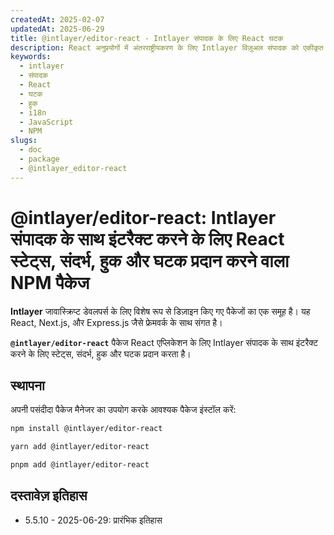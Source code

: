 ```yaml
---
createdAt: 2025-02-07
updatedAt: 2025-06-29
title: @intlayer/editor-react - Intlayer संपादक के लिए React घटक
description: React अनुप्रयोगों में अंतरराष्ट्रीयकरण के लिए Intlayer विज़ुअल संपादक को एकीकृत करने हेतु React घटक और हुक प्रदान करने वाला NPM पैकेज।
keywords:
  - intlayer
  - संपादक
  - React
  - घटक
  - हुक
  - i18n
  - JavaScript
  - NPM
slugs:
  - doc
  - package
  - @intlayer_editor-react
---
```


# @intlayer/editor-react: Intlayer संपादक के साथ इंटरैक्ट करने के लिए React स्टेट्स, संदर्भ, हुक और घटक प्रदान करने वाला NPM पैकेज

**Intlayer** जावास्क्रिप्ट डेवलपर्स के लिए विशेष रूप से डिज़ाइन किए गए पैकेजों का एक समूह है। यह React, Next.js, और Express.js जैसे फ्रेमवर्क के साथ संगत है।

**`@intlayer/editor-react`** पैकेज React एप्लिकेशन के लिए Intlayer संपादक के साथ इंटरैक्ट करने के लिए स्टेट्स, संदर्भ, हुक और घटक प्रदान करता है।

## स्थापना

अपनी पसंदीदा पैकेज मैनेजर का उपयोग करके आवश्यक पैकेज इंस्टॉल करें:

```bash
npm install @intlayer/editor-react
```

```bash
yarn add @intlayer/editor-react
```

```bash
pnpm add @intlayer/editor-react
```

## दस्तावेज़ इतिहास

- 5.5.10 - 2025-06-29: प्रारंभिक इतिहास
